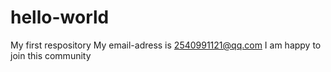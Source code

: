 # hello-world
My first respository
My email-adress is 2540991121@qq.com
I am happy to join this community
